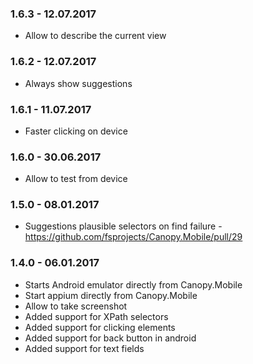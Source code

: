 ### 1.6.3 - 12.07.2017
* Allow to describe the current view

### 1.6.2 - 12.07.2017
* Always show suggestions

### 1.6.1 - 11.07.2017
* Faster clicking on device

### 1.6.0 - 30.06.2017
* Allow to test from device

### 1.5.0 - 08.01.2017
* Suggestions plausible selectors on find failure - https://github.com/fsprojects/Canopy.Mobile/pull/29

### 1.4.0 - 06.01.2017
* Starts Android emulator directly from Canopy.Mobile
* Start appium directly from Canopy.Mobile
* Allow to take screenshot
* Added support for XPath selectors
* Added support for clicking elements
* Added support for back button in android
* Added support for text fields